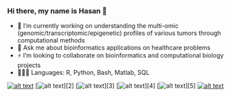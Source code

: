 ### Hi there, my name is Hasan 👋

- 🧠 I’m currently working on understanding the multi-omic (genomic/transcriptomic/epigenetic) profiles of various tumors through computational methods
- 💬 Ask me about bioinformatics applications on healthcare problems
- ⚡️ I’m looking to collaborate on bioinformatics and computational biology projects
- 👨🏻‍💻 Languages: R, Python, Bash, Matlab, SQL

<!-- display the social media buttons in your README -->

[![alt text][1.1]][1]
[![alt text][2.1]][2]
[![alt text][3.1]][3]
[![alt text][4.1]][4]
[![alt text][5.1]][5]
[![alt text][6.1]][6]


<!-- links to social media icons -->
<!-- no need to change these -->

<!-- icons with padding -->

[1.1]: http://i.imgur.com/tXSoThF.png (twitter icon with padding)
[2.1]: http://i.imgur.com/P3YfQoD.png (facebook icon with padding)
[3.1]: http://i.imgur.com/yCsTjba.png (google plus icon with padding)
[4.1]: http://i.imgur.com/YckIOms.png (tumblr icon with padding)
[5.1]: http://i.imgur.com/1AGmwO3.png (dribbble icon with padding)
[6.1]: http://i.imgur.com/0o48UoR.png (github icon with padding)

<!-- icons without padding -->

[1.2]: http://i.imgur.com/wWzX9uB.png (twitter icon without padding)
[6.2]: http://i.imgur.com/9I6NRUm.png (github icon without padding)


<!-- links to your social media accounts -->
<!-- update these accordingly -->

[1]: http://www.twitter.com/iamhasanalanya
[6]: http://www.github.com/hasanalanya

<!-- Please don't remove this: Grab your social icons from https://github.com/carlsednaoui/gitsocial -->
